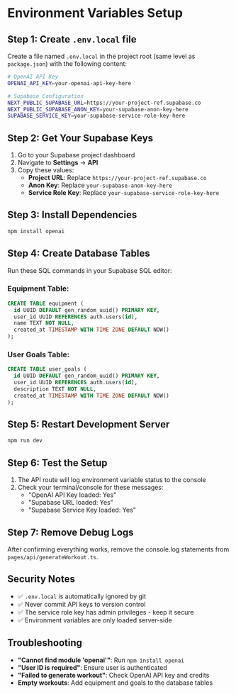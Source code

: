 # Environment Variables Setup

## Step 1: Create `.env.local` file

Create a file named `.env.local` in the project root (same level as `package.json`) with the following content:

```bash
# OpenAI API Key
OPENAI_API_KEY=your-openai-api-key-here

# Supabase Configuration
NEXT_PUBLIC_SUPABASE_URL=https://your-project-ref.supabase.co
NEXT_PUBLIC_SUPABASE_ANON_KEY=your-supabase-anon-key-here
SUPABASE_SERVICE_KEY=your-supabase-service-role-key-here
```

## Step 2: Get Your Supabase Keys

1. Go to your Supabase project dashboard
2. Navigate to **Settings** → **API**
3. Copy these values:
   - **Project URL**: Replace `https://your-project-ref.supabase.co`
   - **Anon Key**: Replace `your-supabase-anon-key-here`
   - **Service Role Key**: Replace `your-supabase-service-role-key-here`

## Step 3: Install Dependencies

```bash
npm install openai
```

## Step 4: Create Database Tables

Run these SQL commands in your Supabase SQL editor:

### Equipment Table:
```sql
CREATE TABLE equipment (
  id UUID DEFAULT gen_random_uuid() PRIMARY KEY,
  user_id UUID REFERENCES auth.users(id),
  name TEXT NOT NULL,
  created_at TIMESTAMP WITH TIME ZONE DEFAULT NOW()
);
```

### User Goals Table:
```sql
CREATE TABLE user_goals (
  id UUID DEFAULT gen_random_uuid() PRIMARY KEY,
  user_id UUID REFERENCES auth.users(id),
  description TEXT NOT NULL,
  created_at TIMESTAMP WITH TIME ZONE DEFAULT NOW()
);
```

## Step 5: Restart Development Server

```bash
npm run dev
```

## Step 6: Test the Setup

1. The API route will log environment variable status to the console
2. Check your terminal/console for these messages:
   - "OpenAI API Key loaded: Yes"
   - "Supabase URL loaded: Yes"
   - "Supabase Service Key loaded: Yes"

## Step 7: Remove Debug Logs

After confirming everything works, remove the console.log statements from `pages/api/generateWorkout.ts`.

## Security Notes

- ✅ `.env.local` is automatically ignored by git
- ✅ Never commit API keys to version control
- ✅ The service role key has admin privileges - keep it secure
- ✅ Environment variables are only loaded server-side

## Troubleshooting

- **"Cannot find module 'openai'"**: Run `npm install openai`
- **"User ID is required"**: Ensure user is authenticated
- **"Failed to generate workout"**: Check OpenAI API key and credits
- **Empty workouts**: Add equipment and goals to the database tables
